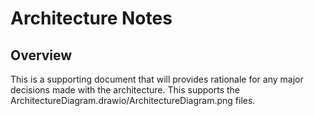 # Architecture Notes

## Overview
This is a supporting document that will provides rationale for any major decisions made with the architecture. This supports the ArchitectureDiagram.drawio/ArchitectureDiagram.png files.